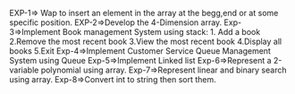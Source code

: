 EXP-1=> Wap to insert an element in the array at the begg,end or at some specific position.
EXP-2=>Develop the 4-Dimension array.
Exp-3=>Implement Book management System using stack:
       1. Add a book
       2.Remove the most recent book
       3.View the most recent book
       4.Display all books
       5.Exit
Exp-4=>Implement Customer Service Queue Management System using Queue
Exp-5=>Implement Linked list 
Exp-6=>Represent a 2-variable polynomial using array.
Exp-7=>Represent linear and binary search using array.
Exp-8=>Convert int to string then sort them.
       
       
       
